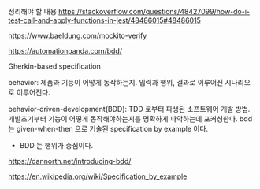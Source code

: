 정리해야 할 내용
https://stackoverflow.com/questions/48427099/how-do-i-test-call-and-apply-functions-in-jest/48486015#48486015

https://www.baeldung.com/mockito-verify

https://automationpanda.com/bdd/

Gherkin-based specification

behavior: 제품과 기능이 어떻게 동작하는지. 입력과 행위, 결과로 이루어진 시나리오로 이루어진다. 

behavior-driven-development(BDD): TDD 로부터 파생된 소프트웨어 개발 방법. 개발초기부터 기능이 어떻게 동작해야하는지를 명확하게 파악하는데 포커싱한다. bdd 는 given-when-then 으로 기술된 specification by example 이다.
* BDD 는 행위가 중심이다.


https://dannorth.net/introducing-bdd/

https://en.wikipedia.org/wiki/Specification_by_example
